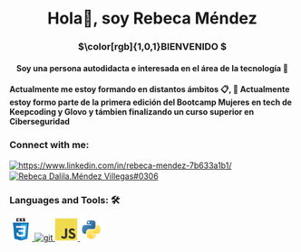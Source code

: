 


<h1 align="center">Hola👋, soy Rebeca Méndez</h1>
<h3 align="center">$\color[rgb]{1,0,1}BIENVENIDO $</h3>

<h4 align="center">Soy una persona autodidacta e interesada en el área de  la tecnología 👀</h4>
<h4 align="left">Actualmente me estoy formando en distantos ámbitos 📋, 🌱 Actualmente estoy formo parte de la primera edición del Bootcamp  Mujeres en tech de Keepcoding y Glovo y támbien finalizando un curso superior en Ciberseguridad</h4>

<h3 align="left">Connect with me:</h3>
<p align="left">
<a href="https://linkedin.com/in/https://www.linkedin.com/in/rebeca-mendez-7b633a1b1/" target="blank"><img align="center" src="https://raw.githubusercontent.com/rahuldkjain/github-profile-readme-generator/master/src/images/icons/Social/linked-in-alt.svg" alt="https://www.linkedin.com/in/rebeca-mendez-7b633a1b1/" height="30" width="40" /></a>
<a href="https://discord.gg/Rebeca Dalila.Méndez Villegas#0306" target="blank"><img align="center" src="https://raw.githubusercontent.com/rahuldkjain/github-profile-readme-generator/master/src/images/icons/Social/discord.svg" alt="Rebeca Dalila.Méndez Villegas#0306" height="30" width="40" /></a>
</p>

<h3 align="left">Languages and Tools: 🛠️</h3>
<p align="left"> <a href="https://www.w3schools.com/css/" target="_blank" rel="noreferrer"> <img src="https://raw.githubusercontent.com/devicons/devicon/master/icons/css3/css3-original-wordmark.svg" alt="css3" width="40" height="40"/> </a> <a href="https://git-scm.com/" target="_blank" rel="noreferrer"> <img src="https://www.vectorlogo.zone/logos/git-scm/git-scm-icon.svg" alt="git" width="40" height="40"/> </a> <a href="https://developer.mozilla.org/en-US/docs/Web/JavaScript" target="_blank" rel="noreferrer"> <img src="https://raw.githubusercontent.com/devicons/devicon/master/icons/javascript/javascript-original.svg" alt="javascript" width="40" height="40"/> </a> <a href="https://www.python.org" target="_blank" rel="noreferrer"> <img src="https://raw.githubusercontent.com/devicons/devicon/master/icons/python/python-original.svg" alt="python" width="40" height="40"/> </a> </p>











<!---
mendezrebecav/mendezrebecav is a ✨ special ✨ repository because its `README.md` (this file) appears on your GitHub profile.
You can click the Preview link to take a look at your changes.
--->
